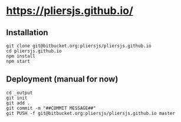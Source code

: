 # https://pliersjs.github.io/

## Installation

```
git clone git@bitbucket.org:pliersjs/pliersjs.github.io
cd pliersjs.github.io
npm install
npm start
```
## Deployment (manual for now)

```
cd _output
git init
git add .
git commit -m "##COMMIT MESSAGE##"
git PUSH -f git@bitbucket.org:pliersjs/pliersjs.github.io master
```
